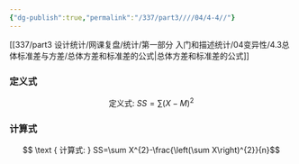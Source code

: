 ```yaml
---
{"dg-publish":true,"permalink":"/337/part3////04/4-4//"}
---
```


[[337/part3 设计统计/网课复盘/统计/第一部分 入门和描述统计/04变异性/4.3总体标准差与方差/总体方差和标准差的公式\|总体方差和标准差的公式]]
### 定义式
$$ \text { 定义式: } SS=\sum \left ( X - M\right )^{2}  $$
### 计算式
$$ \text { 计算式: } SS=\sum X^{2}-\frac{\left(\sum X\right)^{2}}{n}$$